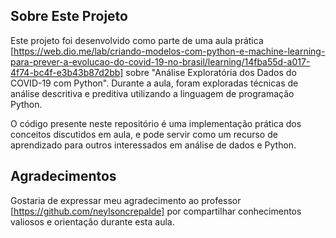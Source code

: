 ## Sobre Este Projeto

Este projeto foi desenvolvido como parte de uma aula prática [https://web.dio.me/lab/criando-modelos-com-python-e-machine-learning-para-prever-a-evolucao-do-covid-19-no-brasil/learning/14fba55d-a017-4f74-bc4f-e3b43b87d2bb] sobre "Análise Exploratória dos Dados do COVID-19 com Python". Durante a aula, foram exploradas técnicas de análise descritiva e preditiva utilizando a linguagem de programação Python.

O código presente neste repositório é uma implementação prática dos conceitos discutidos em aula, e pode servir como um recurso de aprendizado para outros interessados em análise de dados e Python.

## Agradecimentos

Gostaria de expressar meu agradecimento ao professor [https://github.com/neylsoncrepalde] por compartilhar conhecimentos valiosos e orientação durante esta aula.